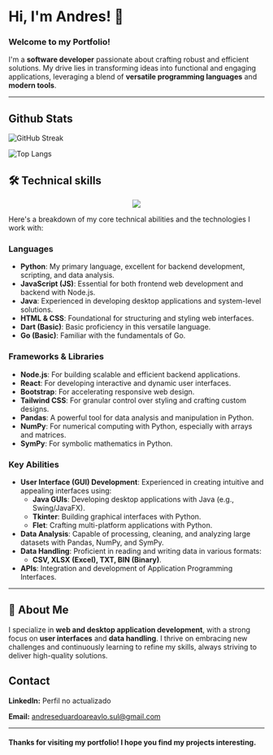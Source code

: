 
# Hi, I'm Andres! 👋

### Welcome to my Portfolio!
I'm a **software developer** passionate about crafting robust and efficient solutions. My drive lies in transforming ideas into functional and engaging applications, leveraging a blend of **versatile programming languages** and **modern tools**.

---

## Github Stats
![GitHub Streak](https://github-readme-streak-stats.herokuapp.com/?user=aarevalo07&theme=tokyonight)

![Top Langs](https://github-readme-stats.vercel.app/api/top-langs/?username=aarevalo07&layout=compact&theme=tokyonight)

## 🛠 Technical skills

<p align="center">
  <a href="https://skillicons.dev">
    <img src="https://skillicons.dev/icons?i=git,gitlab,docker,java,py,bootstrap,html,css,js,express,fastapi,figma,firebase,flask,mysql,nodejs,npm,react,tailwind,ty,vite" />
  </a>
</p>

Here's a breakdown of my core technical abilities and the technologies I work with:

### Languages
* **Python**: My primary language, excellent for backend development, scripting, and data analysis.
* **JavaScript (JS)**: Essential for both frontend web development and backend with Node.js.
* **Java**: Experienced in developing desktop applications and system-level solutions.
* **HTML & CSS**: Foundational for structuring and styling web interfaces.
* **Dart (Basic)**: Basic proficiency in this versatile language.
* **Go (Basic)**: Familiar with the fundamentals of Go.

### Frameworks & Libraries
* **Node.js**: For building scalable and efficient backend applications.
* **React**: For developing interactive and dynamic user interfaces.
* **Bootstrap**: For accelerating responsive web design.
* **Tailwind CSS**: For granular control over styling and crafting custom designs.
* **Pandas**: A powerful tool for data analysis and manipulation in Python.
* **NumPy**: For numerical computing with Python, especially with arrays and matrices.
* **SymPy**: For symbolic mathematics in Python.

### Key Abilities
* **User Interface (GUI) Development**: Experienced in creating intuitive and appealing interfaces using:
    * **Java GUIs**: Developing desktop applications with Java (e.g., Swing/JavaFX).
    * **Tkinter**: Building graphical interfaces with Python.
    * **Flet**: Crafting multi-platform applications with Python.
* **Data Analysis**: Capable of processing, cleaning, and analyzing large datasets with Pandas, NumPy, and SymPy.
* **Data Handling**: Proficient in reading and writing data in various formats:
    * **CSV, XLSX (Excel), TXT, BIN (Binary)**.
* **APIs**: Integration and development of Application Programming Interfaces.

---
## 🚀 About Me

I specialize in **web and desktop application development**, with a strong focus on **user interfaces** and **data handling**. I thrive on embracing new challenges and continuously learning to refine my skills, always striving to deliver high-quality solutions.
## Contact

**LinkedIn:** Perfil no actualizado

**Email:** andreseduardoareavlo.sul@gmail.com

---

#### Thanks for visiting my portfolio! I hope you find my projects interesting.
